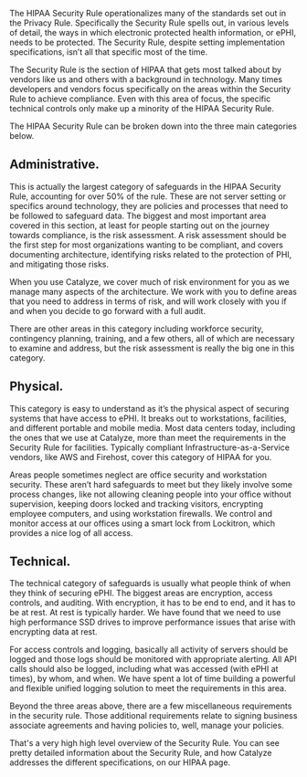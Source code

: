The HIPAA Security Rule operationalizes many of the standards set out in the Privacy Rule. Specifically the Security Rule spells out, in various levels of detail, the ways in which electronic protected health information, or ePHI, needs to be protected. The Security Rule, despite setting implementation specifications, isn’t all that specific most of the time.

The Security Rule is the section of HIPAA that gets most talked about by vendors like us and others with a background in technology. Many times developers and vendors focus specifically on the areas within the Security Rule to achieve compliance. Even with this area of focus, the specific technical controls only make up a minority of the HIPAA Security Rule.

The HIPAA Security Rule can be broken down into the three main categories below.

## Administrative.

This is actually the largest category of safeguards in the HIPAA Security Rule, accounting for over 50% of the rule. These are not server setting or specifics around technology, they are policies and processes that need to be followed to safeguard data. The biggest and most important area covered in this section, at least for people starting out on the journey towards compliance, is the risk assessment. A risk assessment should be the first step for most organizations wanting to be compliant, and covers documenting architecture, identifying risks related to the protection of PHI, and mitigating those risks.

When you use Catalyze, we cover much of risk environment for you as we manage many aspects of the architecture. We work with you to define areas that you need to address in terms of risk, and will work closely with you if and when you decide to go forward with a full audit.

There are other areas in this category including workforce security, contingency planning, training, and a few others, all of which are necessary to examine and address, but the risk assessment is really the big one in this category.

## Physical.

This category is easy to understand as it’s the physical aspect of securing systems that have access to ePHI. It breaks out to workstations, facilities, and different portable and mobile media. Most data centers today, including the ones that we use at Catalyze, more than meet the requirements in the Security Rule for facilities. Typically compliant Infrastructure-as-a-Service vendors, like AWS and Firehost, cover this category of HIPAA for you.

Areas people sometimes neglect are office security and workstation security. These aren’t hard safeguards to meet but they likely involve some process changes, like not allowing cleaning people into your office without supervision, keeping doors locked and tracking visitors, encrypting employee computers, and using workstation firewalls. We control and monitor access at our offices using a smart lock from Lockitron, which provides a nice log of all access.

## Technical.

The technical category of safeguards is usually what people think of when they think of securing ePHI. The biggest areas are encryption, access controls, and auditing. With encryption, it has to be end to end, and it has to be at rest. At rest is typically harder. We have found that we need to use high performance SSD drives to improve performance issues that arise with encrypting data at rest.

For access controls and logging, basically all activity of servers should be logged and those logs should be monitored with appropriate alerting. All API calls should also be logged, including what was accessed (with ePHI at times), by whom, and when. We have spent a lot of time building a powerful and flexible unified logging solution to meet the requirements in this area.

Beyond the three areas above, there are a few miscellaneous requirements in the security rule. Those additional requirements relate to signing business associate agreements and having policies to, well, manage your policies.

That's a very high high level overview of the Security Rule. You can see pretty detailed information about the Security Rule, and how Catalyze addresses the different specifications, on our HIPAA page.